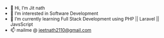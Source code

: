 - 👋 Hi, I’m Jit nath
- 👀 I’m interested in Software Development 
- 🌱 I’m currently learning Full Stack Development using PHP || Laravel || JavsScript
- 📫 mailme @ jeetnath2110@gmail.com

<!---
Jeet-web2026/Jeet-web2026 is a ✨ special ✨ repository because its `README.md` (this file) appears on your GitHub profile.
You can click the Preview link to take a look at your changes.
--->
